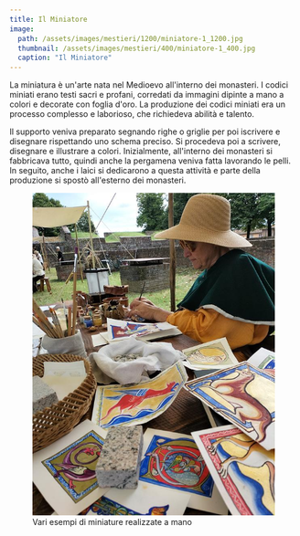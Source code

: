 ```yaml
---
title: Il Miniatore
image: 
  path: /assets/images/mestieri/1200/miniatore-1_1200.jpg
  thumbnail: /assets/images/mestieri/400/miniatore-1_400.jpg
  caption: "Il Miniatore"
---
```



La miniatura è un'arte nata nel Medioevo all'interno dei monasteri. I codici miniati erano testi sacri e profani, corredati da immagini dipinte a mano a colori e decorate con foglia d'oro. La produzione dei codici miniati era un processo complesso e laborioso, che richiedeva abilità e talento.

<!-- more -->

Il supporto veniva preparato segnando righe o griglie per poi iscrivere e disegnare rispettando uno schema preciso. Si procedeva poi a scrivere, disegnare e illustrare a colori. Inizialmente, all'interno dei monasteri si fabbricava tutto, quindi anche la pergamena veniva fatta lavorando le pelli. In seguito, anche i laici si dedicarono a questa attività e parte della produzione si spostò all'esterno dei monasteri.

<figure class="align-center">
    <img src="/assets/images/mestieri/800/miniatore-2_800.jpg" alt="Vari esempi di miniature realizzate a mano">
  <figcaption>Vari esempi di miniature realizzate a mano</figcaption>
</figure>
